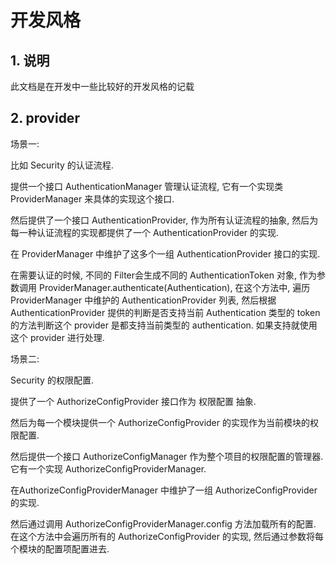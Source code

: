 # 开发风格

## 1. 说明

此文档是在开发中一些比较好的开发风格的记载





## 2. provider

场景一:

比如 Security 的认证流程. 

提供一个接口 AuthenticationManager 管理认证流程, 它有一个实现类 ProviderManager 来具体的实现这个接口. 

然后提供了一个接口 AuthenticationProvider, 作为所有认证流程的抽象, 然后为每一种认证流程的实现都提供了一个 AuthenticationProvider 的实现.

在 ProviderManager 中维护了这多个一组 AuthenticationProvider 接口的实现.



在需要认证的时候, 不同的 Filter会生成不同的 AuthenticationToken 对象, 作为参数调用 ProviderManager.authenticate(Authentication), 在这个方法中, 遍历 ProviderManager 中维护的 AuthenticationProvider 列表, 然后根据 AuthenticationProvider 提供的判断是否支持当前 Authentication 类型的 token 的方法判断这个 provider 是都支持当前类型的 authentication. 如果支持就使用这个 provider 进行处理.



场景二:

Security 的权限配置.

提供了一个 AuthorizeConfigProvider 接口作为 权限配置 抽象.

然后为每一个模块提供一个 AuthorizeConfigProvider 的实现作为当前模块的权限配置.

然后提供一个接口 AuthorizeConfigManager 作为整个项目的权限配置的管理器. 它有一个实现 AuthorizeConfigProviderManager.

在AuthorizeConfigProviderManager 中维护了一组 AuthorizeConfigProvider 的实现.

然后通过调用 AuthorizeConfigProviderManager.config 方法加载所有的配置. 在这个方法中会遍历所有的 AuthorizeConfigProvider 的实现, 然后通过参数将每个模块的配置项配置进去.









